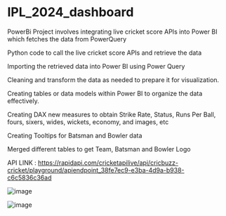 # IPL_2024_dashboard
PowerBi Project involves integrating live cricket score APIs into Power BI which fetches the data from PowerQuery

Python code to call the live cricket score APIs and retrieve the data

Importing the retrieved data into Power BI using Power Query

Cleaning and transform the data as needed to prepare it for visualization.

Creating tables or data models within Power BI to organize the data effectively.

Creating DAX new measures to obtain Strike Rate, Status, Runs Per Ball, fours, sixers, wides, wickets, economy, and images, etc

Creating Tooltips for Batsman and Bowler data

Merged different tables to get Team, Batsman and Bowler Logo

API LINK : https://rapidapi.com/cricketapilive/api/cricbuzz-cricket/playground/apiendpoint_38fe7ec9-e3ba-4d9a-b938-c6c5836c36ad

![image](https://github.com/user-attachments/assets/ac145939-1a76-4e29-b6d5-31c422703e7b)

![image](https://github.com/user-attachments/assets/7baa71b9-8af3-42db-abb1-63deec9f53be)
